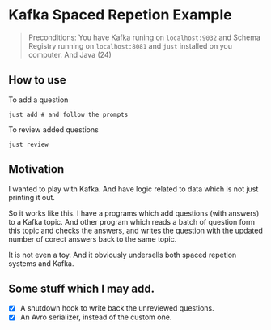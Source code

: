 # Kafka Spaced Repetion Example

> Preconditions: You have Kafka runing on `localhost:9032` and Schema Registry running on `localhost:8081` and `just` installed on you computer. And Java (24)

## How to use

To add a question 

```Shell
just add # and follow the prompts
```
To review added questions 

```Shell
just review
```

## Motivation

I wanted to play with Kafka. And have logic related to data which is not just printing it out.

So it works like this. I have a programs which add questions (with answers) to a Kafka topic.
And other program which reads a batch of question form this topic and checks the answers,
and writes the question with the updated number of corect answers back to the same topic.

It is not even a toy. And it obviously undersells both spaced repetion systems and Kafka.


## Some stuff which I may add.

  - [x] A shutdown hook to write back the unreviewed questions.
  - [x] An Avro serializer, instead of the custom one.
